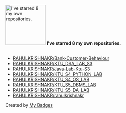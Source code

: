 <img src="https://my-badges.github.io/my-badges/self-star.png" alt="I&apos;ve starred 8 my own repositories." title="I&apos;ve starred 8 my own repositories." width="128">
<strong>I&apos;ve starred 8 my own repositories.</strong>
<br><br>

- <a href="https://github.com/RAHULKRISHNAKR/Bank-Customer-Behaviour">RAHULKRISHNAKR/Bank-Customer-Behaviour</a>
- <a href="https://github.com/RAHULKRISHNAKR/KTU_DSA_LAB_S3">RAHULKRISHNAKR/KTU_DSA_LAB_S3</a>
- <a href="https://github.com/RAHULKRISHNAKR/Java-Lab-Ktu-S3">RAHULKRISHNAKR/Java-Lab-Ktu-S3</a>
- <a href="https://github.com/RAHULKRISHNAKR/KTU_S4_PYTHON_LAB">RAHULKRISHNAKR/KTU_S4_PYTHON_LAB</a>
- <a href="https://github.com/RAHULKRISHNAKR/KTU_S4_OS_LAB">RAHULKRISHNAKR/KTU_S4_OS_LAB</a>
- <a href="https://github.com/RAHULKRISHNAKR/KTU_S5_DBMS_LAB">RAHULKRISHNAKR/KTU_S5_DBMS_LAB</a>
- <a href="https://github.com/RAHULKRISHNAKR/KTU_S5_DA_LAB">RAHULKRISHNAKR/KTU_S5_DA_LAB</a>
- <a href="https://github.com/RAHULKRISHNAKR/rahulkrishnakr">RAHULKRISHNAKR/rahulkrishnakr</a>


Created by <a href="https://github.com/my-badges/my-badges">My Badges</a>